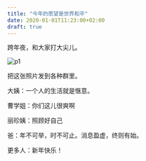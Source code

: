 ```yaml
---
title: "今年的愿望是世界和平"
date: 2020-01-01T11:23:00+02:00
draft: true
---
```


跨年夜，和大家打大尖儿。

![p1](https://tva1.sinaimg.cn/large/006tNbRwgy1gah6yesow2j30u90k177z.jpg "输得透彻")

把这张照片发到各种群里。

大姨：一个人的生活就是惬意。

曹学姐：你们这儿很爽啊

丽珍姨：照顾好自己

爸：年不可举，时不可止。消息盈虚，终则有始。

更多人：新年快乐！
